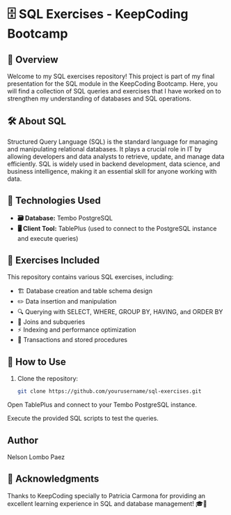 # 🗄️ SQL Exercises - KeepCoding Bootcamp

## 📌 Overview
Welcome to my SQL exercises repository! This project is part of my final presentation for the SQL module in the KeepCoding Bootcamp. Here, you will find a collection of SQL queries and exercises that I have worked on to strengthen my understanding of databases and SQL operations.

## 🛠️ About SQL
Structured Query Language (SQL) is the standard language for managing and manipulating relational databases. It plays a crucial role in IT by allowing developers and data analysts to retrieve, update, and manage data efficiently. SQL is widely used in backend development, data science, and business intelligence, making it an essential skill for anyone working with data.

## 🚀 Technologies Used
- **🗃️ Database:** Tembo PostgreSQL
- **🖥️ Client Tool:** TablePlus (used to connect to the PostgreSQL instance and execute queries)

## 📂 Exercises Included
This repository contains various SQL exercises, including:
- 🏗️ Database creation and table schema design
- ✏️ Data insertion and manipulation
- 🔍 Querying with SELECT, WHERE, GROUP BY, HAVING, and ORDER BY
- 🔗 Joins and subqueries
- ⚡ Indexing and performance optimization
- 🔄 Transactions and stored procedures

## 📖 How to Use
1. Clone the repository:
   ```sh
   git clone https://github.com/yourusername/sql-exercises.git

Open TablePlus and connect to your Tembo PostgreSQL instance.

Execute the provided SQL scripts to test the queries.

## Author

Nelson Lombo Paez

## 🙌 Acknowledgments

Thanks to KeepCoding specially to Patricia Carmona for providing an excellent learning experience in SQL and database management! 🎓🚀

